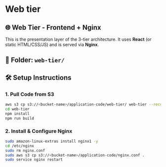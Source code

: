# Web tier

## 🌐 Web Tier - Frontend + Nginx

This is the presentation layer of the 3-tier architecture. It uses **React** (or static HTML/CSS/JS) and is served via **Nginx**.

## 📁 Folder: `web-tier/`

## 🛠️ Setup Instructions

### 1. Pull Code from S3

```bash
aws s3 cp s3://<bucket-name>/application-code/web-tier/ web-tier --recursive
cd web-tier
npm install
npm run build
```

### 2. Install & Configure Nginx

```bash
sudo amazon-linux-extras install nginx1 -y
cd /etc/nginx
sudo rm nginx.conf
sudo aws s3 cp s3://<bucket-name>/application-code/nginx.conf .
sudo service nginx restart
```

